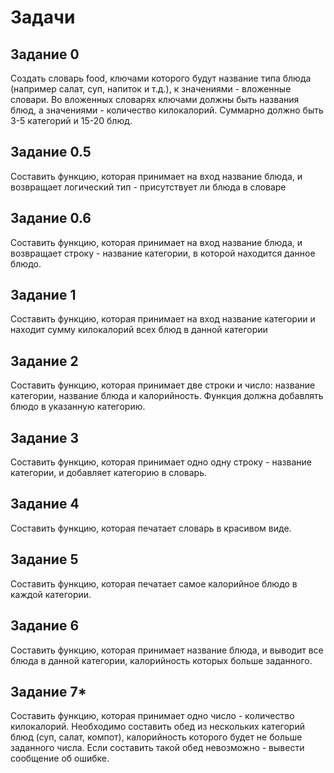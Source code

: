 # Задачи

## Задание 0 
Создать словарь food, ключами которого будут название
типа блюда (например салат, суп, напиток и т.д.),
к значениями - вложенные словари.
Во вложенных словарях ключами должны быть названия
блюд, а значениями - количество килокалорий.
Суммарно должно быть 3-5 категорий и 15-20 блюд.

## Задание 0.5
Составить функцию, которая принимает на вход название
блюда, и возвращает логический тип - присутствует ли
блюда в словаре

## Задание 0.6
Составить функцию, которая принимает на вход название
блюда, и возвращает строку - название категории, в которой
находится данное блюдо.

## Задание 1
Составить функцию, которая принимает на вход
название категории и находит сумму килокалорий всех
блюд в данной категории

## Задание 2
Составить функцию, которая принимает две строки и
число: название категории, название блюда и калорийность.
Функция должна добавлять блюдо в указанную категорию.

## Задание 3
Составить функцию, которая принимает одно 
одну строку - название категории, и добавляет
категорию в словарь.

## Задание 4
Составить функцию, которая печатает словарь в красивом
виде.

## Задание 5
Составить функцию, которая печатает самое калорийное
блюдо в каждой категории.

## Задание 6
Составить функцию, которая принимает название блюда,
и выводит все блюда в данной категории, калорийность
которых больше заданного.

## Задание 7*
Составить функцию, которая принимает одно
число - количество килокалорий. Необходимо составить
обед из нескольких категорий блюд (суп, салат, компот),
калорийность которого будет не больше заданного числа.
Если составить такой обед невозможно - вывести сообщение
об ошибке.


